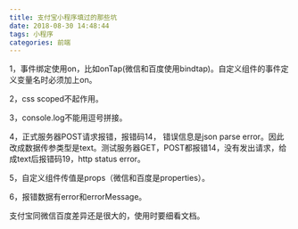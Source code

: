 ```yaml
---
title: 支付宝小程序填过的那些坑
date: 2018-08-30 14:48:44
tags: 小程序
categories: 前端
---
```


1，事件绑定使用on，比如onTap(微信和百度使用bindtap)。自定义组件的事件定义变量名时必须加上on。

2，css scoped不起作用。

3，console.log不能用逗号拼接。

4，正式服务器POST请求报错，报错码14， 错误信息是json parse error。因此改成数据传参类型是text。测试服务器GET，POST都报错14，没有发出请求，给成text后报错码19，http status error。

5，自定义组件传值是props（微信和百度是properties）。

<!-- more -->

6，报错数据有error和errorMessage。

支付宝同微信百度差异还是很大的，使用时要细看文档。
